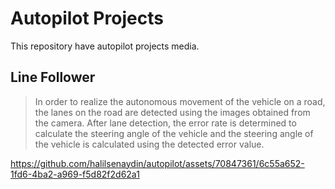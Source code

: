 # Autopilot Projects
This repository have autopilot projects media.

## Line Follower
> In order to realize the autonomous movement of the vehicle on a road, the lanes on the road are detected using the images obtained from the camera. After lane detection, the error rate is determined to calculate the steering angle of the vehicle and the steering angle of the vehicle is calculated using the detected error value.

https://github.com/halilsenaydin/autopilot/assets/70847361/6c55a652-1fd6-4ba2-a969-f5d82f2d62a1
